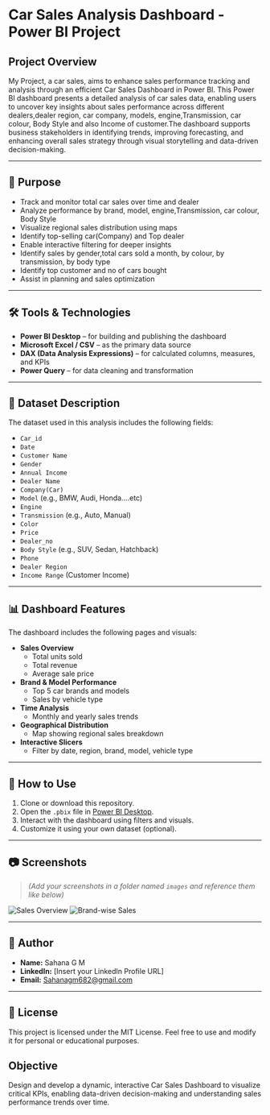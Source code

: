 # Car Sales Analysis Dashboard - Power BI Project

## Project Overview

My Project, a car sales, aims to enhance sales performance tracking and analysis through an efficient Car Sales Dashboard in Power BI.
This Power BI dashboard presents a detailed analysis of car sales data, enabling users to uncover key insights about sales performance across different dealers,dealer region, car company, models, engine,Transmission, car colour, Body Style and also Income of customer.The dashboard supports business stakeholders in identifying trends, improving forecasting, and enhancing overall sales strategy through visual storytelling and data-driven decision-making.
 
---

## 🎯 Purpose

- Track and monitor total car sales over time and dealer
- Analyze performance by brand, model, engine,Transmission, car colour, Body Style
- Visualize regional sales distribution using maps
- Identify top-selling car(Company) and Top dealer
- Enable interactive filtering for deeper insights
- Identify sales by gender,total cars sold a month, by colour, by transmission, by body type
- Identify top customer and no of cars bought
- Assist in planning and sales optimization

---

## 🛠️ Tools & Technologies

- **Power BI Desktop** – for building and publishing the dashboard
- **Microsoft Excel / CSV** – as the primary data source
- **DAX (Data Analysis Expressions)** – for calculated columns, measures, and KPIs
- **Power Query** – for data cleaning and transformation

---

## 📂 Dataset Description

The dataset used in this analysis includes the following fields:

- `Car_id`
- `Date`
- `Customer Name`
- `Gender`
- `Annual Income` 
- `Dealer Name`
- `Company(Car)`
- `Model` (e.g., BMW, Audi, Honda....etc)    
- `Engine`
- `Transmission` (e.g., Auto, Manual)
- `Color`
- `Price`
- `Dealer_no`
- `Body Style` (e.g., SUV, Sedan, Hatchback)
- `Phone`
- `Dealer Region`
- `Income Range` (Customer Income)      


---

## 📊 Dashboard Features

The dashboard includes the following pages and visuals:

- **Sales Overview**
  - Total units sold
  - Total revenue
  - Average sale price
- **Brand & Model Performance**
  - Top 5 car brands and models
  - Sales by vehicle type
- **Time Analysis**
  - Monthly and yearly sales trends
- **Geographical Distribution**
  - Map showing regional sales breakdown
- **Interactive Slicers**
  - Filter by date, region, brand, model, vehicle type

---

## 🚀 How to Use

1. Clone or download this repository.
2. Open the `.pbix` file in [Power BI Desktop](https://powerbi.microsoft.com/desktop).
3. Interact with the dashboard using filters and visuals.
4. Customize it using your own dataset (optional).

---

## 📷 Screenshots

> *(Add your screenshots in a folder named `images` and reference them like below)*

![Sales Overview](images/sales-overview.png)
![Brand-wise Sales](images/brand-sales.png)

---

## 👤 Author

- **Name:** Sahana G M
- **LinkedIn:** [Insert your LinkedIn Profile URL]
- **Email:** Sahanagm682@gmail.com

---

## 📝 License

This project is licensed under the MIT License. Feel free to use and modify it for personal or educational purposes.

## Objective
Design and develop a dynamic, interactive Car Sales Dashboard to visualize critical KPIs, enabling data-driven decision-making and understanding sales performance trends over time.

    
